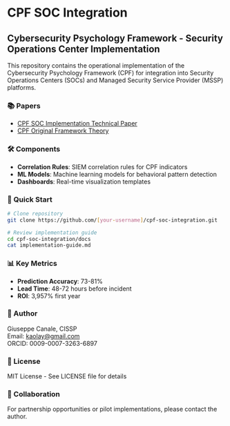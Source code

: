 # CPF SOC Integration

## Cybersecurity Psychology Framework - Security Operations Center Implementation

This repository contains the operational implementation of the Cybersecurity Psychology Framework (CPF) for integration into Security Operations Centers (SOCs) and Managed Security Service Provider (MSSP) platforms.

### 📚 Papers
- [CPF SOC Implementation Technical Paper](papers/CPF_SOC_Implementation_Technical_Paper_2025.pdf)
- [CPF Original Framework Theory](/The_Cybersecurity_Psychology_Framework__Taxonomy_Complete_.pdf)

### 🛠 Components
- **Correlation Rules**: SIEM correlation rules for CPF indicators
- **ML Models**: Machine learning models for behavioral pattern detection
- **Dashboards**: Real-time visualization templates

### 🚀 Quick Start
```bash
# Clone repository
git clone https://github.com/[your-username]/cpf-soc-integration.git

# Review implementation guide
cd cpf-soc-integration/docs
cat implementation-guide.md
```

### 📊 Key Metrics
- **Prediction Accuracy**: 73-81%
- **Lead Time**: 48-72 hours before incident
- **ROI**: 3,957% first year

### 👤 Author
Giuseppe Canale, CISSP  
Email: kaolay@gmail.com  
ORCID: 0009-0007-3263-6897

### 📄 License
MIT License - See LICENSE file for details

### 🤝 Collaboration
For partnership opportunities or pilot implementations, please contact the author.
